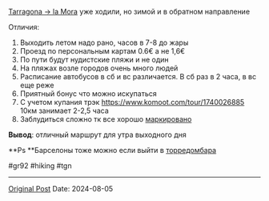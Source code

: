 [Tarragona -> la Mora](870.md) уже ходили, но зимой и в обратном направление

Отличия:
1. Выходить летом надо рано, часов в 7-8 до жары
2. Проезд по персональным картам 0.6€ а не 1,6€
3. По пути будут нудистские пляжи и не один
4. На пляжах возле городов очень много людей
5. Расписание автобусов в сб и вс различается. В сб раз в 2 часа, в вс еще реже
6. Приятный бонус что можно искупаться
7. С учетом купания трэк https://www.komoot.com/tour/1740026885 10км занимает 2-2,5 часа
8. Заблудиться сложно тк все хорошо [маркировано](1929.md)

**Вывод**: отличный маршрут для утра выходного дня

**Ps **Барселоны тоже можно если выйти в [торредомбара](1175.md)

#gr92 #hiking #tgn

---
[Original Post](https://t.me/lev2tarragona/2475)
Date: 2024-08-05
